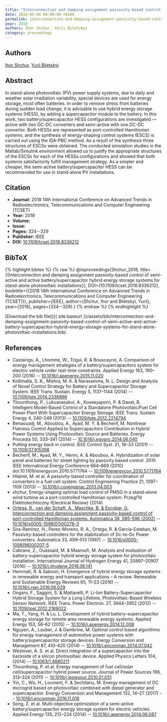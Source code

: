 ```yaml
---
title: "Interconnection and damping assignment passivity-based control of semi-active and active battery/supercapacitor hybrid energy storage systems for stand-alone photovoltaic installations"
date: 2018-05-04 00:00:00 +0100
permalink: interconnection-and-damping-assignment-passivity-based-control-of-semi-active-and-active-battery-supercapacitor-hybrid-energy-storage-systems-for-stand-alone-photovoltaic-installations
year: 2018
authors: Ihor Shchur, Yurii Biletskyi
category: proceedings
---
```

 
## Authors
[Ihor Shchur](authors/igor-z-shchur), [Yurii Biletskyi](authors/yurii-o-biletskyi)
 
## Abstract
In stand-alone photovoltaic (PV) power supply systems, due to daily and weather solar irradiation variability, special devices are used for energy storage, most often batteries. In order to remove stress from batteries during sudden load change, it is advisable to use hybrid energy storage systems (HESS), by adding a supercapacitor module to the battery. In this work, two battery/supercapacitor HESS configurations are investigated — active with two DC-DC converters and semi-active with one DC-DC convertor. Both HESSs are represented as port-controlled Hamiltonian systems, and the synthesis of energy-shaping control systems (ESCS) is carried out using the IDA-PBC method. As a result of the synthesis three structures of ESCSs were obtained. The conducted simulation studies in the Matlab/Simulink environment allowed us to justify the appropriate structures of the ESCSs for each of the HESSs configurations and showed that both systems satisfactorily fulfill management strategy. As a simpler and cheaper, the semi-active battery/supercapacitor HESS can be recommended for use in stand-alone PV installations.
 
## Citation
- **Journal:** 2018 14th International Conference on Advanced Trends in Radioelecrtronics, Telecommunications and Computer Engineering (TCSET)
- **Year:** 2018
- **Volume:** 
- **Issue:** 
- **Pages:** 324--329
- **Publisher:** IEEE
- **DOI:** [10.1109/tcset.2018.8336212](https://doi.org/10.1109/tcset.2018.8336212)
 
## BibTeX
{% highlight bibtex %}
{% raw %}
@inproceedings{Shchur_2018,
  title={{Interconnection and damping assignment passivity-based control of semi-active and active battery/supercapacitor hybrid energy storage systems for stand-alone photovoltaic installations}},
  DOI={10.1109/tcset.2018.8336212},
  booktitle={{2018 14th International Conference on Advanced Trends in Radioelecrtronics, Telecommunications and Computer Engineering (TCSET)}},
  publisher={IEEE},
  author={Shchur, Ihor and Biletskyi, Yurii},
  year={2018},
  pages={324--329}
}
{% endraw %}
{% endhighlight %}
 
[Download the bib file]({{ site.baseurl }}/assets/bib/interconnection-and-damping-assignment-passivity-based-control-of-semi-active-and-active-battery-supercapacitor-hybrid-energy-storage-systems-for-stand-alone-photovoltaic-installations.bib)
 
## References
- Castaings, A., Lhomme, W., Trigui, R. & Bouscayrol, A. Comparison of energy management strategies of a battery/supercapacitors system for electric vehicle under real-time constraints. Applied Energy 163, 190–200 (2016) -- [10.1016/j.apenergy.2015.11.020](https://doi.org/10.1016/j.apenergy.2015.11.020)
- Kollimalla, S. K., Mishra, M. K. & Narasamma, N. L. Design and Analysis of Novel Control Strategy for Battery and Supercapacitor Storage System. IEEE Trans. Sustain. Energy 5, 1137–1144 (2014) -- [10.1109/tste.2014.2336896](https://doi.org/10.1109/tste.2014.2336896)
- Thounthong, P., Luksanasakul, A., Koseeyaporn, P. & Davat, B. Intelligent Model-Based Control of a Standalone Photovoltaic/Fuel Cell Power Plant With Supercapacitor Energy Storage. IEEE Trans. Sustain. Energy 4, 240–249 (2013) -- [10.1109/tste.2012.2214794](https://doi.org/10.1109/tste.2012.2214794)
- Benaouadj, M., Aboubou, A., Ayad, M. Y. & Becherif, M. Nonlinear Flatness Control Applied to Supercapacitors Contribution in Hybrid Power Systems Using Photovoltaic Source and Batteries. Energy Procedia 50, 333–341 (2014) -- [10.1016/j.egypro.2014.06.040](https://doi.org/10.1016/j.egypro.2014.06.040)
- Putting energy back in control. IEEE Control Syst. 21, 18–33 (2001) -- [10.1109/37.915398](https://doi.org/10.1109/37.915398)
- Becherif, M., Ayad, M. Y., Henni, A. & Aboubou, A. Hybridization of solar panel and batteries for street lighting by passivity based control. 2010 IEEE International Energy Conference 664–669 (2010) doi:10.1109/energycon.2010.5771764 -- [10.1109/energycon.2010.5771764](https://doi.org/10.1109/energycon.2010.5771764)
- Hilairet, M. et al. A passivity-based controller for coordination of converters in a fuel cell system. Control Engineering Practice 21, 1097–1109 (2013) -- [10.1016/j.conengprac.2013.04.003](https://doi.org/10.1016/j.conengprac.2013.04.003)
- shchur, Energy-shaping optimal load control of PMSG in a stand-alone wind turbine as a port-controlled Hamiltonian system. Przegl?d Elektrotechniczny (Electrical Review) (2014)
- [Ortega, R., van der Schaft, A., Maschke, B. & Escobar, G. Interconnection and damping assignment passivity-based control of port-controlled Hamiltonian systems. Automatica 38, 585–596 (2002)](interconnection-and-damping-assignment-passivity-based-control-of-port-controlled-hamiltonian-systems) -- [10.1016/s0005-1098(01)00278-3](https://doi.org/10.1016/s0005-1098(01)00278-3)
- Sira-Ramirez, H., Perez-Moreno, R. A., Ortega, R. & Garcia-Esteban, M. Passivity-based controllers for the stabilization of Dc-to-Dc Power converters. Automatica 33, 499–513 (1997) -- [10.1016/s0005-1098(96)00207-5](https://doi.org/10.1016/s0005-1098(96)00207-5)
- Cabrane, Z., Ouassaid, M. & Maaroufi, M. Analysis and evaluation of battery-supercapacitor hybrid energy storage system for photovoltaic installation. International Journal of Hydrogen Energy 41, 20897–20907 (2016) -- [10.1016/j.ijhydene.2016.06.141](https://doi.org/10.1016/j.ijhydene.2016.06.141)
- Hemmati, R. & Saboori, H. Emergence of hybrid energy storage systems in renewable energy and transport applications – A review. Renewable and Sustainable Energy Reviews 65, 11–23 (2016) -- [10.1016/j.rser.2016.06.029](https://doi.org/10.1016/j.rser.2016.06.029)
- Ongaro, F., Saggini, S. & Mattavelli, P. Li-Ion Battery-Supercapacitor Hybrid Storage System for a Long Lifetime, Photovoltaic-Based Wireless Sensor Network. IEEE Trans. Power Electron. 27, 3944–3952 (2012) -- [10.1109/tpel.2012.2189022](https://doi.org/10.1109/tpel.2012.2189022)
- Ma, T., Yang, H. & Lu, L. Development of hybrid battery–supercapacitor energy storage for remote area renewable energy systems. Applied Energy 153, 56–62 (2015) -- [10.1016/j.apenergy.2014.12.008](https://doi.org/10.1016/j.apenergy.2014.12.008)
- Nguyen, A., Lauber, J. & Dambrine, M. Optimal control based algorithms for energy management of automotive power systems with battery/supercapacitor storage devices. Energy Conversion and Management 87, 410–420 (2014) -- [10.1016/j.enconman.2014.07.042](https://doi.org/10.1016/j.enconman.2014.07.042)
- Westover, A. S. et al. Direct integration of a supercapacitor into the backside of a silicon photovoltaic device. Applied Physics Letters 104, (2014) -- [10.1063/1.4880211](https://doi.org/10.1063/1.4880211)
- Thounthong, P. et al. Energy management of fuel cell/solar cell/supercapacitor hybrid power source. Journal of Power Sources 196, 313–324 (2011) -- [10.1016/j.jpowsour.2010.01.051](https://doi.org/10.1016/j.jpowsour.2010.01.051)
- Yin, C., Wu, H., Locment, F. & Sechilariu, M. Energy management of DC microgrid based on photovoltaic combined with diesel generator and supercapacitor. Energy Conversion and Management 132, 14–27 (2017) -- [10.1016/j.enconman.2016.11.018](https://doi.org/10.1016/j.enconman.2016.11.018)
- Song, Z. et al. Multi-objective optimization of a semi-active battery/supercapacitor energy storage system for electric vehicles. Applied Energy 135, 212–224 (2014) -- [10.1016/j.apenergy.2014.06.087](https://doi.org/10.1016/j.apenergy.2014.06.087)

